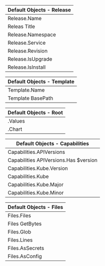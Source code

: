 |Default Objects - Release|
|  ---  |
| Release.Name |
| Releas Title |
| Release.Namespace |
| Release.Service |
| Release.Revision |
| Release.IsUpgrade |
| Release.IsInstall |

|Default Objects - Template|
|  ---  |
| Template.Name |
| Template BasePath |

|Default Objects - Root|
|  ---  |
| .Values |
| .Chart |

|Default Objects - Capabilities|
|  ---  |
| Capabilities.APIVersions |
| Capabilities APIVersions.Has $version |
| Capabilities.Kube.Version |
| Capabilities.Kube |
| Capabilities.Kube.Major |
| Capabilities.Kube.Minor |

|Default Objects - Files|
|  ---  |
| Files.Files |
| Files GetBytes |
| Files.Glob |
| Files.Lines |
| Files.AsSecrets |
| Files.AsConfig |


